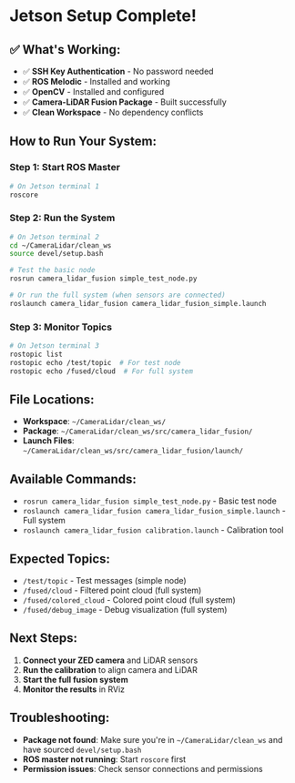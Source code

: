 #  Jetson Setup Complete!

## ✅ What's Working:
- ✅ **SSH Key Authentication** - No password needed
- ✅ **ROS Melodic** - Installed and working
- ✅ **OpenCV** - Installed and configured
- ✅ **Camera-LiDAR Fusion Package** - Built successfully
- ✅ **Clean Workspace** - No dependency conflicts

##  How to Run Your System:

### **Step 1: Start ROS Master**
```bash
# On Jetson terminal 1
roscore
```

### **Step 2: Run the System**
```bash
# On Jetson terminal 2
cd ~/CameraLidar/clean_ws
source devel/setup.bash

# Test the basic node
rosrun camera_lidar_fusion simple_test_node.py

# Or run the full system (when sensors are connected)
roslaunch camera_lidar_fusion camera_lidar_fusion_simple.launch
```

### **Step 3: Monitor Topics**
```bash
# On Jetson terminal 3
rostopic list
rostopic echo /test/topic  # For test node
rostopic echo /fused/cloud  # For full system
```

##  File Locations:
- **Workspace**: `~/CameraLidar/clean_ws/`
- **Package**: `~/CameraLidar/clean_ws/src/camera_lidar_fusion/`
- **Launch Files**: `~/CameraLidar/clean_ws/src/camera_lidar_fusion/launch/`

##  Available Commands:
- `rosrun camera_lidar_fusion simple_test_node.py` - Basic test node
- `roslaunch camera_lidar_fusion camera_lidar_fusion_simple.launch` - Full system
- `roslaunch camera_lidar_fusion calibration.launch` - Calibration tool

##  Expected Topics:
- `/test/topic` - Test messages (simple node)
- `/fused/cloud` - Filtered point cloud (full system)
- `/fused/colored_cloud` - Colored point cloud (full system)
- `/fused/debug_image` - Debug visualization (full system)

##  Next Steps:
1. **Connect your ZED camera** and LiDAR sensors
2. **Run the calibration** to align camera and LiDAR
3. **Start the full fusion system**
4. **Monitor the results** in RViz

##  Troubleshooting:
- **Package not found**: Make sure you're in `~/CameraLidar/clean_ws` and have sourced `devel/setup.bash`
- **ROS master not running**: Start `roscore` first
- **Permission issues**: Check sensor connections and permissions

